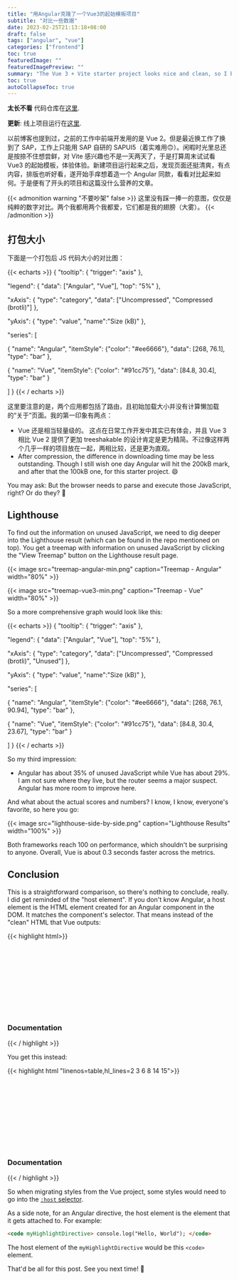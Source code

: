 ```yaml
---
title: "用Angular克隆了一个Vue3的起始模板项目"
subtitle: "对比一些数据"
date: 2023-02-25T21:13:18+08:00
draft: false
tags: ["angular", "vue"]
categories: ["frontend"]
toc: true
featuredImage: ""
featuredImagePreview: ""
summary: "The Vue 3 + Vite starter project looks nice and clean, so I built an Angular clone of it. How do they compare?"
toc: true
autoCollapseToc: true
---
```


**太长不看** 代码仓库在[这里](https://github.com/HymanZHAN/ng-starter-demo).

**更新**: 线上项目运行在[这里](https://ng-starter-demo.netlify.app/).

以前博客也提到过，之前的工作中前端开发用的是 Vue 2。但是最近换工作了换到了 SAP，工作上只能用 SAP 自研的 SAPUI5（着实难用:upside_down_face:）。闲暇时光里总还是按捺不住想尝鲜，对 Vite 感兴趣也不是一天两天了，于是打算周末试试看 Vue3 的起始模板，体验体验。新建项目运行起来之后，发现页面还挺清爽，有点内容，排版也听好看，遂开始手痒想着造一个 Angular 同款，看看对比起来如何。于是便有了开头的项目和这篇没什么营养的文章。

{{< admonition warning "不要吵架" false >}}
这里没有踩一捧一的意图，仅仅是纯粹的数字对比。两个我都用两个我都爱，它们都是我的翅膀（大雾）。
{{< /admonition >}}

## 打包大小

下面是一个打包后 JS 代码大小的对比图：

{{< echarts >}}
{
"tooltip": {
"trigger": "axis"
},

"legend": {
"data": ["Angular", "Vue"],
"top": "5%"
},

"xAxis": {
"type": "category",
"data": ["Uncompressed", "Compressed (brotli)"]
},

"yAxis": {
"type": "value",
"name":"Size (kB)"
},

"series": [

{
"name": "Angular",
"itemStyle": {"color": "#ee6666"},
"data": [268, 76.1],
"type": "bar"
},

{
"name": "Vue",
"itemStyle": {"color": "#91cc75"},
"data": [84.8, 30.4],
"type": "bar"
}

]
}
{{< / echarts >}}

这里要注意的是，两个应用都包括了路由，且初始加载大小并没有计算懒加载的“关于”页面。我的第一印象有两点：

- Vue 还是相当轻量级的。 这点在日常工作开发中其实已有体会，并且 Vue 3 相比 Vue 2 提供了更加 treeshakable 的设计肯定是更为精简。不过像这样两个几乎一样的项目放在一起，两相比较，还是更为直观。
- After compression, the difference in downloading time may be less outstanding. Though I still wish one day Angular will hit the 200kB mark, and after that the 100kB one, for this starter project. :smile:

You may ask: But the browser needs to parse and execute those JavaScript, right? Or do they? :thinking:

## Lighthouse

To find out the information on unused JavaScript, we need to dig deeper into the Lighthouse result (which can be found in the repo mentioned on top). You get a treemap with information on unused JavaScript by clicking the "View Treemap" button on the Lighthouse result page.

{{< image src="treemap-angular-min.png" caption="Treemap - Angular" width="80%" >}}

{{< image src="treemap-vue3-min.png" caption="Treemap - Vue" width="80%" >}}

So a more comprehensive graph would look like this:

{{< echarts >}}
{
"tooltip": {
"trigger": "axis"
},

"legend": {
"data": ["Angular", "Vue"],
"top": "5%"
},

"xAxis": {
"type": "category",
"data": ["Uncompressed", "Compressed (brotli)", "Unused"]
},

"yAxis": {
"type": "value",
"name":"Size (kB)"
},

"series": [

{
"name": "Angular",
"itemStyle": {"color": "#ee6666"},
"data": [268, 76.1, 90.94],
"type": "bar"
},

{
"name": "Vue",
"itemStyle": {"color": "#91cc75"},
"data": [84.8, 30.4, 23.67],
"type": "bar"
}

]
}
{{< / echarts >}}

So my third impression:

- Angular has about 35% of unused JavaScript while Vue has about 29%. I am not sure where they live, but the router seems a major suspect. Angular has more room to improve here.

And what about the actual scores and numbers? I know, I know, everyone's favorite, so here you go:

{{< image  src="lighthouse-side-by-side.png" caption="Lighthouse Results" width="100%" >}}

Both frameworks reach 100 on performance, which shouldn't be surprising to anyone. Overall, Vue is about 0.3 seconds faster across the metrics.

## Conclusion

This is a straightforward comparison, so there's nothing to conclude, really. I did get reminded of the "host element". If you don't know Angular, a host element is the HTML element created for an Angular component in the DOM. It matches the component's selector. That means instead of the "clean" HTML that Vue outputs:

{{< highlight html>}}

<main>
    <div class="item">
        <i>
            <svg></svg>
        </i>
        <div class="details">
            <h3>Documentation</h3>
        </div>
    </div>
</main>

{{< / highlight >}}

You get this instead:

{{< highlight html "linenos=table,hl_lines=2 3 6 8 14 15">}}

<main>
    <app-welcome>
        <app-welcome-item>
            <div class="item">
                <i>
                    <app-icon-documentation>
                        <svg></svg>
                    </app-icon-documentation>
                </i>
                <div class="details">
                    <h3>Documentation</h3>
                </div>
            </div>
        </app-welcome-item>
    </app-welcome>
</main>

{{< / highlight >}}

So when migrating styles from the Vue project, some styles would need to go into the [`:host` selector](https://angular.io/guide/component-styles#host).

As a side note, for an Angular directive, the host element is the element that it gets attached to. For example:

```html
<code myHighlightDirective> console.log("Hello, World"); </code>
```

The host element of the `myHighlightDirective` would be this `<code>` element.

That'd be all for this post. See you next time! :wave:
